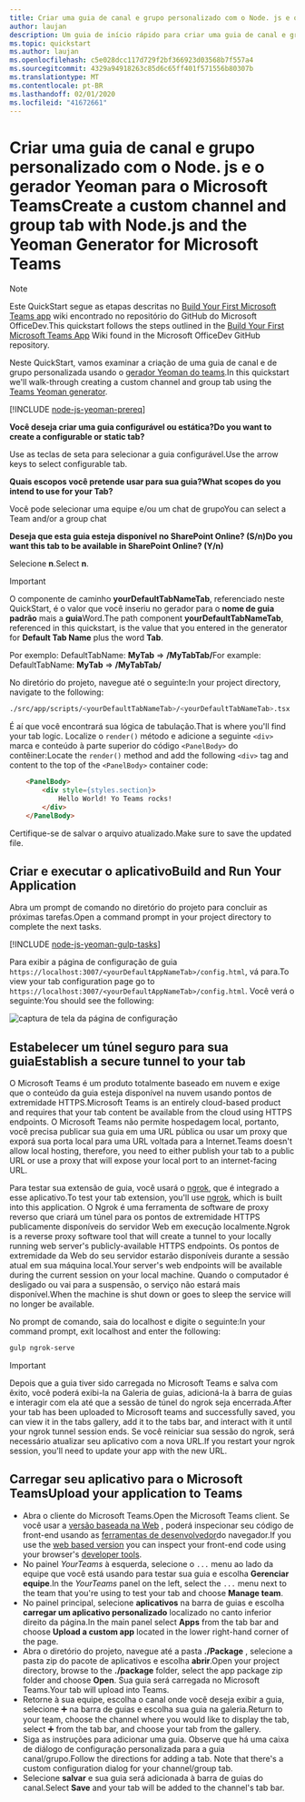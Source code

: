 ```yaml
---
title: Criar uma guia de canal e grupo personalizado com o Node. js e o gerador Yeoman para o Microsoft Teams
author: laujan
description: Um guia de início rápido para criar uma guia de canal e grupo com o gerador Yeoman para o Microsoft Teams.
ms.topic: quickstart
ms.author: laujan
ms.openlocfilehash: c5e028dcc117d729f2bf366923d03568b7f557a4
ms.sourcegitcommit: 4329a94918263c85d6c65ff401f571556b80307b
ms.translationtype: MT
ms.contentlocale: pt-BR
ms.lasthandoff: 02/01/2020
ms.locfileid: "41672661"
---
```

# <a name="create-a-custom-channel-and-group-tab-with-nodejs-and-the-yeoman-generator-for-microsoft-teams"></a><span data-ttu-id="3e02b-103">Criar uma guia de canal e grupo personalizado com o Node. js e o gerador Yeoman para o Microsoft Teams</span><span class="sxs-lookup"><span data-stu-id="3e02b-103">Create a custom channel and group tab with Node.js and the Yeoman Generator for Microsoft Teams</span></span>

>[!NOTE]
><span data-ttu-id="3e02b-104">Este QuickStart segue as etapas descritas no [Build Your First Microsoft Teams app](https://github.com/OfficeDev/generator-teams/wiki/Build-Your-First-Microsoft-Teams-App) wiki encontrado no repositório do GitHub do Microsoft OfficeDev.</span><span class="sxs-lookup"><span data-stu-id="3e02b-104">This quickstart follows the steps outlined in the [Build Your First Microsoft Teams App](https://github.com/OfficeDev/generator-teams/wiki/Build-Your-First-Microsoft-Teams-App) Wiki found in the Microsoft OfficeDev GitHub repository.</span></span>

<span data-ttu-id="3e02b-105">Neste QuickStart, vamos examinar a criação de uma guia de canal e de grupo personalizada usando o [gerador Yeoman do teams](https://github.com/OfficeDev/generator-teams/).</span><span class="sxs-lookup"><span data-stu-id="3e02b-105">In this quickstart we'll walk-through creating a custom channel and group tab using the [Teams Yeoman generator](https://github.com/OfficeDev/generator-teams/).</span></span>

[!INCLUDE [node-js-yeoman-prereq](~/includes/tabs/node-js-yeoman-prereq.md)]

<span data-ttu-id="3e02b-106">**Você deseja criar uma guia configurável ou estática?**</span><span class="sxs-lookup"><span data-stu-id="3e02b-106">**Do you want to create a configurable or static tab?**</span></span>

<span data-ttu-id="3e02b-107">Use as teclas de seta para selecionar a guia configurável.</span><span class="sxs-lookup"><span data-stu-id="3e02b-107">Use the arrow keys to select configurable tab.</span></span>

<span data-ttu-id="3e02b-108">**Quais escopos você pretende usar para sua guia?**</span><span class="sxs-lookup"><span data-stu-id="3e02b-108">**What scopes do you intend to use for your Tab?**</span></span>

<span data-ttu-id="3e02b-109">Você pode selecionar uma equipe e/ou um chat de grupo</span><span class="sxs-lookup"><span data-stu-id="3e02b-109">You can select a Team and/or a group chat</span></span>

<span data-ttu-id="3e02b-110">**Deseja que esta guia esteja disponível no SharePoint Online? (S/n)**</span><span class="sxs-lookup"><span data-stu-id="3e02b-110">**Do you want this tab to be available in SharePoint Online? (Y/n)**</span></span> 

<span data-ttu-id="3e02b-111">Selecione **n**.</span><span class="sxs-lookup"><span data-stu-id="3e02b-111">Select **n**.</span></span>

>[!IMPORTANT]
><span data-ttu-id="3e02b-112">O componente de caminho **yourDefaultTabNameTab**, referenciado neste QuickStart, é o valor que você inseriu no gerador para o **nome de guia padrão** mais a **guia**Word.</span><span class="sxs-lookup"><span data-stu-id="3e02b-112">The path component **yourDefaultTabNameTab**, referenced in this quickstart, is the value that you entered in the generator for **Default Tab Name** plus the word **Tab**.</span></span>
>
><span data-ttu-id="3e02b-113">Por exemplo: DefaultTabName: **MyTab** => **/MyTabTab/**</span><span class="sxs-lookup"><span data-stu-id="3e02b-113">For example: DefaultTabName: **MyTab** => **/MyTabTab/**</span></span>

<span data-ttu-id="3e02b-114">No diretório do projeto, navegue até o seguinte:</span><span class="sxs-lookup"><span data-stu-id="3e02b-114">In your project directory, navigate to the following:</span></span>

```bash
./src/app/scripts/<yourDefaultTabNameTab>/<yourDefaultTabNameTab>.tsx
```

<span data-ttu-id="3e02b-115">É aí que você encontrará sua lógica de tabulação.</span><span class="sxs-lookup"><span data-stu-id="3e02b-115">That is where you'll find your tab logic.</span></span> <span data-ttu-id="3e02b-116">Localize o `render()` método e adicione a seguinte `<div>` marca e conteúdo à parte superior do código `<PanelBody>` do contêiner:</span><span class="sxs-lookup"><span data-stu-id="3e02b-116">Locate the `render()` method and add the following `<div>` tag and content to the top of the `<PanelBody>` container code:</span></span>

```html
    <PanelBody>
        <div style={styles.section}>
            Hello World! Yo Teams rocks!
        </div>
    </PanelBody>
```

<span data-ttu-id="3e02b-117">Certifique-se de salvar o arquivo atualizado.</span><span class="sxs-lookup"><span data-stu-id="3e02b-117">Make sure to save the updated file.</span></span>

## <a name="build-and-run-your-application"></a><span data-ttu-id="3e02b-118">Criar e executar o aplicativo</span><span class="sxs-lookup"><span data-stu-id="3e02b-118">Build and Run Your Application</span></span>

<span data-ttu-id="3e02b-119">Abra um prompt de comando no diretório do projeto para concluir as próximas tarefas.</span><span class="sxs-lookup"><span data-stu-id="3e02b-119">Open a command prompt in your project directory to complete the next tasks.</span></span>

[!INCLUDE [node-js-yeoman-gulp-tasks](~/includes/tabs/node-js-yeoman-gulp-tasks.md)]

<span data-ttu-id="3e02b-120">Para exibir a página de configuração de guia `https://localhost:3007/<yourDefaultAppNameTab>/config.html`, vá para.</span><span class="sxs-lookup"><span data-stu-id="3e02b-120">To view your tab configuration page go to `https://localhost:3007/<yourDefaultAppNameTab>/config.html`.</span></span> <span data-ttu-id="3e02b-121">Você verá o seguinte:</span><span class="sxs-lookup"><span data-stu-id="3e02b-121">You should see the following:</span></span>

![captura de tela da página de configuração](~/assets/images/tab-images/configurationPage.png)

## <a name="establish-a-secure-tunnel-to-your-tab"></a><span data-ttu-id="3e02b-123">Estabelecer um túnel seguro para sua guia</span><span class="sxs-lookup"><span data-stu-id="3e02b-123">Establish a secure tunnel to your tab</span></span>

<span data-ttu-id="3e02b-124">O Microsoft Teams é um produto totalmente baseado em nuvem e exige que o conteúdo da guia esteja disponível na nuvem usando pontos de extremidade HTTPS.</span><span class="sxs-lookup"><span data-stu-id="3e02b-124">Microsoft Teams is an entirely cloud-based product and requires that your tab content be available from the cloud using HTTPS endpoints.</span></span> <span data-ttu-id="3e02b-125">O Microsoft Teams não permite hospedagem local, portanto, você precisa publicar sua guia em uma URL pública ou usar um proxy que exporá sua porta local para uma URL voltada para a Internet.</span><span class="sxs-lookup"><span data-stu-id="3e02b-125">Teams doesn't allow local hosting, therefore, you need to either publish your tab to a public URL or use a proxy that will expose your local port to an internet-facing URL.</span></span>

<span data-ttu-id="3e02b-126">Para testar sua extensão de guia, você usará o [ngrok](https://ngrok.com/docs), que é integrado a esse aplicativo.</span><span class="sxs-lookup"><span data-stu-id="3e02b-126">To test your tab extension, you'll use [ngrok](https://ngrok.com/docs), which is built into this application.</span></span> <span data-ttu-id="3e02b-127">O Ngrok é uma ferramenta de software de proxy reverso que criará um túnel para os pontos de extremidade HTTPS publicamente disponíveis do servidor Web em execução localmente.</span><span class="sxs-lookup"><span data-stu-id="3e02b-127">Ngrok is a reverse proxy software tool that will create a tunnel to your locally running web server's publicly-available HTTPS endpoints.</span></span> <span data-ttu-id="3e02b-128">Os pontos de extremidade da Web do seu servidor estarão disponíveis durante a sessão atual em sua máquina local.</span><span class="sxs-lookup"><span data-stu-id="3e02b-128">Your server's web endpoints will be available during the current session on your local machine.</span></span> <span data-ttu-id="3e02b-129">Quando o computador é desligado ou vai para a suspensão, o serviço não estará mais disponível.</span><span class="sxs-lookup"><span data-stu-id="3e02b-129">When the machine is shut down or goes to sleep the service will no longer be available.</span></span>

<span data-ttu-id="3e02b-130">No prompt de comando, saia do localhost e digite o seguinte:</span><span class="sxs-lookup"><span data-stu-id="3e02b-130">In your command prompt, exit localhost and enter the following:</span></span>

```bash
gulp ngrok-serve
```

> [!IMPORTANT]
> <span data-ttu-id="3e02b-131">Depois que a guia tiver sido carregada no Microsoft Teams e salva com êxito, você poderá exibi-la na Galeria de guias, adicioná-la à barra de guias e interagir com ela até que a sessão de túnel do ngrok seja encerrada.</span><span class="sxs-lookup"><span data-stu-id="3e02b-131">After your tab has been uploaded to Microsoft teams and successfully saved, you can view it in the tabs gallery, add it to the tabs bar, and interact with it until your ngrok tunnel session ends.</span></span> <span data-ttu-id="3e02b-132">Se você reiniciar sua sessão do ngrok, será necessário atualizar seu aplicativo com a nova URL.</span><span class="sxs-lookup"><span data-stu-id="3e02b-132">If you restart your ngrok session, you'll need to update your app with the new URL.</span></span>

## <a name="upload-your-application-to-teams"></a><span data-ttu-id="3e02b-133">Carregar seu aplicativo para o Microsoft Teams</span><span class="sxs-lookup"><span data-stu-id="3e02b-133">Upload your application to Teams</span></span>

- <span data-ttu-id="3e02b-134">Abra o cliente do Microsoft Teams.</span><span class="sxs-lookup"><span data-stu-id="3e02b-134">Open the Microsoft Teams client.</span></span> <span data-ttu-id="3e02b-135">Se você usar a [versão baseada na Web](https://teams.microsoft.com) , poderá inspecionar seu código de front-end usando as [ferramentas de desenvolvedor](~/tabs/how-to/developer-tools.md)do navegador.</span><span class="sxs-lookup"><span data-stu-id="3e02b-135">If you use the [web based version](https://teams.microsoft.com) you can inspect your front-end code using your browser's [developer tools](~/tabs/how-to/developer-tools.md).</span></span>
- <span data-ttu-id="3e02b-136">No painel *YourTeams* à esquerda, selecione o `...` menu ao lado da equipe que você está usando para testar sua guia e escolha **Gerenciar equipe**.</span><span class="sxs-lookup"><span data-stu-id="3e02b-136">In the *YourTeams* panel on the left, select the `...` menu next to the team that you're using to test your tab and choose **Manage team**.</span></span>
- <span data-ttu-id="3e02b-137">No painel principal, selecione **aplicativos** na barra de guias e escolha **carregar um aplicativo personalizado** localizado no canto inferior direito da página.</span><span class="sxs-lookup"><span data-stu-id="3e02b-137">In the main panel select **Apps** from the tab bar and choose **Upload a custom app** located in the lower right-hand corner of the page.</span></span>
- <span data-ttu-id="3e02b-138">Abra o diretório do projeto, navegue até a pasta **./Package** , selecione a pasta zip do pacote de aplicativos e escolha **abrir**.</span><span class="sxs-lookup"><span data-stu-id="3e02b-138">Open your project directory, browse to the **./package** folder, select the app package zip folder and choose **Open**.</span></span> <span data-ttu-id="3e02b-139">Sua guia será carregada no Microsoft Teams.</span><span class="sxs-lookup"><span data-stu-id="3e02b-139">Your tab will upload into Teams.</span></span>
- <span data-ttu-id="3e02b-140">Retorne à sua equipe, escolha o canal onde você deseja exibir a guia, selecione ➕ na barra de guias e escolha sua guia na galeria.</span><span class="sxs-lookup"><span data-stu-id="3e02b-140">Return to your team, choose the channel where you would like to display the tab, select ➕ from the tab bar, and choose your tab from the gallery.</span></span>
- <span data-ttu-id="3e02b-141">Siga as instruções para adicionar uma guia. Observe que há uma caixa de diálogo de configuração personalizada para a guia canal/grupo.</span><span class="sxs-lookup"><span data-stu-id="3e02b-141">Follow the directions for adding a tab. Note that there's a custom configuration dialog for your channel/group tab.</span></span>
- <span data-ttu-id="3e02b-142">Selecione **salvar** e sua guia será adicionada à barra de guias do canal.</span><span class="sxs-lookup"><span data-stu-id="3e02b-142">Select **Save** and your tab will be added to the channel's tab bar.</span></span>
